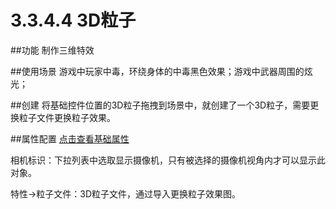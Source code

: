 # 3.3.4.4 3D粒子

##功能
制作三维特效

##使用场景
游戏中玩家中毒，环绕身体的中毒黑色效果；游戏中武器周围的炫光；

##创建
将基础控件位置的3D粒子拖拽到场景中，就创建了一个3D粒子，需要更换粒子文件更换粒子效果。

##属性配置
[点击查看基础属性](../basic-parameter/zh.md)

相机标识：下拉列表中选取显示摄像机，只有被选择的摄像机视角内才可以显示此对象。
特性->粒子文件：3D粒子文件，通过导入更换粒子效果图。